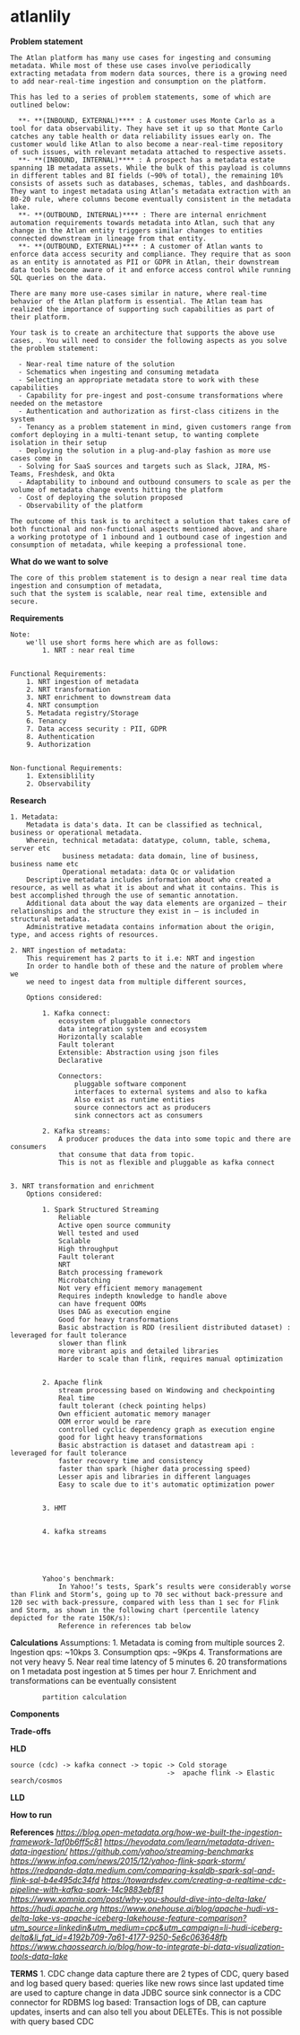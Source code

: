# atlanlily

**Problem statement**

    The Atlan platform has many use cases for ingesting and consuming metadata. While most of these use cases involve periodically extracting metadata from modern data sources, there is a growing need to add near-real-time ingestion and consumption on the platform.

    This has led to a series of problem statements, some of which are outlined below:

      **- **(INBOUND, EXTERNAL)**** : A customer uses Monte Carlo as a tool for data observability. They have set it up so that Monte Carlo catches any table health or data reliability issues early on. The customer would like Atlan to also become a near-real-time repository of such issues, with relevant metadata attached to respective assets.
      **- **(INBOUND, INTERNAL)**** : A prospect has a metadata estate spanning 1B metadata assets. While the bulk of this payload is columns in different tables and BI fields (~90% of total), the remaining 10% consists of assets such as databases, schemas, tables, and dashboards. They want to ingest metadata using Atlan’s metadata extraction with an 80-20 rule, where columns become eventually consistent in the metadata lake.
      **- **(OUTBOUND, INTERNAL)**** : There are internal enrichment automation requirements towards metadata into Atlan, such that any change in the Atlan entity triggers similar changes to entities connected downstream in lineage from that entity.
      **- **(OUTBOUND, EXTERNAL)**** : A customer of Atlan wants to enforce data access security and compliance. They require that as soon as an entity is annotated as PII or GDPR in Atlan, their downstream data tools become aware of it and enforce access control while running SQL queries on the data.

    There are many more use-cases similar in nature, where real-time behavior of the Atlan platform is essential. The Atlan team has realized the importance of supporting such capabilities as part of their platform.

    Your task is to create an architecture that supports the above use cases, . You will need to consider the following aspects as you solve the problem statement:

      - Near-real time nature of the solution
      - Schematics when ingesting and consuming metadata
      - Selecting an appropriate metadata store to work with these capabilities
      - Capability for pre-ingest and post-consume transformations where needed on the metastore
      - Authentication and authorization as first-class citizens in the system
      - Tenancy as a problem statement in mind, given customers range from comfort deploying in a multi-tenant setup, to wanting complete isolation in their setup
      - Deploying the solution in a plug-and-play fashion as more use cases come in
      - Solving for SaaS sources and targets such as Slack, JIRA, MS-Teams, Freshdesk, and Okta
      - Adaptability to inbound and outbound consumers to scale as per the volume of metadata change events hitting the platform
      - Cost of deploying the solution proposed
      - Observability of the platform

    The outcome of this task is to architect a solution that takes care of both functional and non-functional aspects mentioned above, and share a working prototype of 1 inbound and 1 outbound case of ingestion and consumption of metadata, while keeping a professional tone.


**What do we want to solve**

    The core of this problem statement is to design a near real time data ingestion and consumption of metadata,
    such that the system is scalable, near real time, extensible and secure.


**Requirements**

    Note: 
        we'll use short forms here which are as follows:
            1. NRT : near real time
            

    Functional Requirements:
        1. NRT ingestion of metadata
        2. NRT transformation 
        3. NRT enrichment to downstream data
        4. NRT consumption
        5. Metadata registry/Storage 
        6. Tenancy
        7. Data access security : PII, GDPR
        8. Authentication
        9. Authorization    


    Non-functional Requirements:
        1. Extensiblility
        2. Observability


**Research**

    1. Metadata:
        Metadata is data's data. It can be classified as technical, business or operational metadata.
        Wherein, technical metadata: datatype, column, table, schema, server etc
                 business metadata: data domain, line of business, business name etc
                 Operational metadata: data Qc or validation    
        Descriptive metadata includes information about who created a resource, as well as what it is about and what it contains. This is best accomplished through the use of semantic annotation.
        Additional data about the way data elements are organized – their relationships and the structure they exist in – is included in structural metadata.
        Administrative metadata contains information about the origin, type, and access rights of resources.

    2. NRT ingestion of metadata:
        This requirement has 2 parts to it i.e: NRT and ingestion
        In order to handle both of these and the nature of problem where we
        we need to ingest data from multiple different sources,

        Options considered:

            1. Kafka connect:
                ecosystem of pluggable connectors
                data integration system and ecosystem
                Horizontally scalable
                Fault tolerant
                Extensible: Abstraction using json files
                Declarative
                
                Connectors:
                    pluggable software component
                    interfaces to external systems and also to kafka
                    Also exist as runtime entities
                    source connectors act as producers
                    sink connectors act as consumers

            2. Kafka streams:
                A producer produces the data into some topic and there are consumers
                that consume that data from topic. 
                This is not as flexible and pluggable as kafka connect 


    3. NRT transformation and enrichment
        Options considered:
            
            1. Spark Structured Streaming
                Reliable
                Active open source community
                Well tested and used
                Scalable
                High throughput
                Fault tolerant
                NRT
                Batch processing framework
                Microbatching
                Not very efficient memory management
                Requires indepth knowledge to handle above
                can have frequent OOMs
                Uses DAG as execution engine
                Good for heavy transformations
                Basic abstraction is RDD (resilient distributed dataset) : leveraged for fault tolerance
                slower than flink
                more vibrant apis and detailed libraries
                Harder to scale than flink, requires manual optimization
                

            2. Apache flink
                stream processing based on Windowing and checkpointing
                Real time
                fault tolerant (check pointing helps)
                Own efficient automatic memory manager
                OOM error would be rare
                controlled cyclic dependency graph as execution engine
                good for light heavy transformations
                Basic abstraction is dataset and datastream api : leveraged for fault tolerance
                faster recovery time and consistency
                faster than spark (higher data processing speed)
                Lesser apis and libraries in different languages
                Easy to scale due to it's automatic optimization power

            
            3. HMT
            

            4. kafka streams
                
                
                


            Yahoo's benchmark:
                In Yahoo!’s tests, Spark’s results were considerably worse than Flink and Storm’s, going up to 70 sec without back-pressure and 120 sec with back-pressure, compared with less than 1 sec for Flink and Storm, as shown in the following chart (percentile latency depicted for the rate 150K/s):
                Reference in references tab below
                
                
                
                
                
                
                


**Calculations**
        Assumptions:
            1. Metadata is coming from multiple sources
            2. Ingestion qps: ~10kps
            3. Consumption qps: ~9Kps
            4. Transformations are not very heavy
            5. Near real time latency of 5 minutes
            6. 20 transformations on 1 metadata post ingestion at 5 times per hour
            7. Enrichment and transformations can be eventually consistent

            partition calculation
            
            

**Components**




**Trade-offs**




**HLD**

    source (cdc) -> kafka connect -> topic -> Cold storage
                                           ->  apache flink -> Elastic search/cosmos



**LLD**



**How to run**



**References**
    <i> https://blog.open-metadata.org/how-we-built-the-ingestion-framework-1af0b6ff5c81 </i>
    <i> https://hevodata.com/learn/metadata-driven-data-ingestion/ </i>
    <i> https://github.com/yahoo/streaming-benchmarks </i>
    <i> https://www.infoq.com/news/2015/12/yahoo-flink-spark-storm/ </i>
    <i> https://redpanda-data.medium.com/comparing-ksqldb-spark-sql-and-flink-sql-b4e495dc34fd </i>
    <i> https://towardsdev.com/creating-a-realtime-cdc-pipeline-with-kafka-spark-14c9883ebf81 </i>
    <i> https://www.xomnia.com/post/why-you-should-dive-into-delta-lake/ </i>
    <i> https://hudi.apache.org </i>
    <i> https://www.onehouse.ai/blog/apache-hudi-vs-delta-lake-vs-apache-iceberg-lakehouse-feature-comparison?utm_source=linkedin&utm_medium=cpc&utm_campaign=li-hudi-iceberg-delta&li_fat_id=4192b709-7a61-4177-9250-5e6c063648fb </i>
    <i> https://www.chaossearch.io/blog/how-to-integrate-bi-data-visualization-tools-data-lake </i>



**TERMS**
    1. CDC
        change data capture 
        there are 2 types of CDC, query based and log based
        query based: queries like new rows since last updated time are used to capture change in data
                     JDBC source sink connector is a CDC connector for RDBMS
        log based: Transaction logs of DB, can capture updates, inserts and can also tell you about
                    DELETEs. This is not possible with query based CDC







